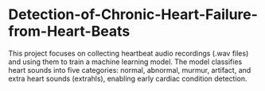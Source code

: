# Detection-of-Chronic-Heart-Failure-from-Heart-Beats
This project focuses on collecting heartbeat audio recordings (.wav files) and using them to train a machine learning model. The model classifies heart sounds into five categories: normal, abnormal, murmur, artifact, and extra heart sounds (extrahls), enabling early cardiac condition detection.
